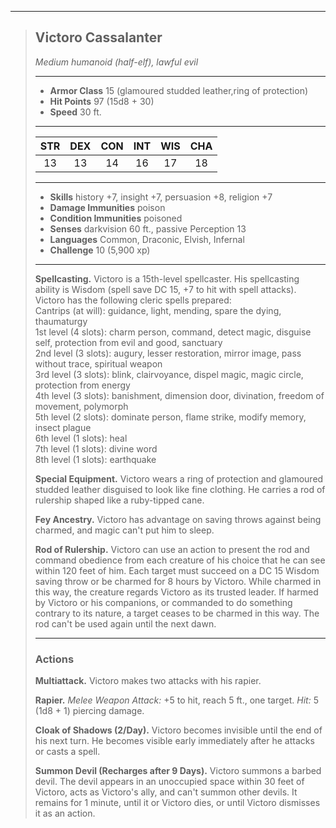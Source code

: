 ***
> ## Victoro Cassalanter
> *Medium humanoid (half-elf), lawful evil*
> 
> ***
> 
> - **Armor Class** 15 (glamoured studded leather,ring of protection)
> - **Hit Points** 97 (15d8 + 30)
> - **Speed** 30 ft.
> 
> ***
> 
> |STR|DEX|CON|INT|WIS|CHA|
> |:---:|:---:|:---:|:---:|:---:|:---:|
> |13|13|14|16|17|18|
> 
> ***
> 
> - **Skills** history +7, insight +7, persuasion +8, religion +7
> - **Damage Immunities** poison
> - **Condition Immunities** poisoned
> - **Senses** darkvision 60 ft., passive Perception 13
> - **Languages** Common, Draconic, Elvish, Infernal
> - **Challenge** 10 (5,900 xp)
> 
> ***
> 
> **Spellcasting.** Victoro is a 15th-level spellcaster. His spellcasting ability is Wisdom (spell save DC 15, +7 to hit with spell attacks). Victoro has the following cleric spells prepared:  
> Cantrips (at will): guidance, light, mending, spare the dying, thaumaturgy  
> 1st level (4 slots): charm person, command, detect magic, disguise self, protection from evil and good, sanctuary  
> 2nd level (3 slots): augury, lesser restoration, mirror image, pass without trace, spiritual weapon  
> 3rd level (3 slots): blink, clairvoyance, dispel magic, magic circle, protection from energy  
> 4th level (3 slots): banishment, dimension door, divination, freedom of movement, polymorph  
> 5th level (2 slots): dominate person, flame strike, modify memory, insect plague  
> 6th level (1 slots): heal  
> 7th level (1 slots): divine word  
> 8th level (1 slots): earthquake
> 
> **Special Equipment.** Victoro wears a ring of protection and glamoured studded leather disguised to look like fine clothing. He carries a rod of rulership shaped like a ruby-tipped cane.
> 
> **Fey Ancestry.** Victoro has advantage on saving throws against being charmed, and magic can't put him to sleep.
> 
> **Rod of Rulership.** Victoro can use an action to present the rod and command obedience from each creature of his choice that he can see within 120 feet of him. Each target must succeed on a DC 15 Wisdom saving throw or be charmed for 8 hours by Victoro. While charmed in this way, the creature regards Victoro as its trusted leader. If harmed by Victoro or his companions, or commanded to do something contrary to its nature, a target ceases to be charmed in this way. The rod can't be used again until the next dawn.
> 
> ***
> 
> ### Actions
> **Multiattack.** Victoro makes two attacks with his rapier.
> 
> **Rapier.** *Melee Weapon Attack:* +5 to hit, reach 5 ft., one target. *Hit:* 5 (1d8 + 1) piercing damage.
> 
> **Cloak of Shadows (2/Day).** Victoro becomes invisible until the end of his next turn. He becomes visible early immediately after he attacks or casts a spell.
> 
> **Summon Devil (Recharges after 9 Days).** Victoro summons a barbed devil. The devil appears in an unoccupied space within 30 feet of Victoro, acts as Victoro's ally, and can't summon other devils. It remains for 1 minute, until it or Victoro dies, or until Victoro dismisses it as an action.